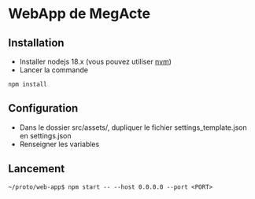# WebApp de MegActe


## Installation

* Installer nodejs 18.x (vous pouvez utiliser [nvm](https://github.com/nvm-sh/nvm))
* Lancer la commande 
```
npm install
```

## Configuration

* Dans le dossier src/assets/, dupliquer le fichier settings_template.json en settings.json
* Renseigner les variables

## Lancement
```
~/proto/web-app$ npm start -- --host 0.0.0.0 --port <PORT>
```

